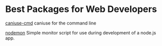 # Best Packages for Web Developers

[caniuse-cmd](https://www.npmjs.com/package/caniuse-cmd) caniuse for the command line

[nodemon](https://www.npmjs.com/package/nodemon) Simple monitor script for use during development of a node.js app.
